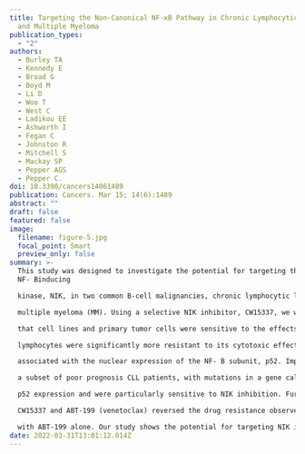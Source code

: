 ```yaml
---
title: Targeting the Non-Canonical NF-κB Pathway in Chronic Lymphocytic Leukemia
  and Multiple Myeloma
publication_types:
  - "2"
authors:
  - Burley TA
  - Kennedy E
  - Broad G
  - Boyd M
  - Li D
  - Woo T
  - West C
  - Ladikou EE
  - Ashworth I
  - Fegan C
  - Johnston R
  - Mitchell S
  - Mackay SP
  - Pepper AGS
  - Pepper C.
doi: 10.3390/cancers14061489
publication: Cancers. Mar 15; 14(6):1489
abstract: ""
draft: false
featured: false
image:
  filename: figure-5.jpg
  focal_point: Smart
  preview_only: false
summary: >-
  This study was designed to investigate the potential for targeting the
  NF- Binducing

  kinase, NIK, in two common B-cell malignancies, chronic lymphocytic leukemia (CLL) and

  multiple myeloma (MM). Using a selective NIK inhibitor, CW15337, we were able to demonstrate

  that cell lines and primary tumor cells were sensitive to the effects of NIK inhibition, whilst normal

  lymphocytes were significantly more resistant to its cytotoxic effects. Sensitivity to CW15337 was

  associated with the nuclear expression of the NF- B subunit, p52. Importantly, tumor samples from

  a subset of poor prognosis CLL patients, with mutations in a gene called BIRC3, showed elevated

  p52 expression and were particularly sensitive to NIK inhibition. Furthermore, the combination of

  CW15337 and ABT-199 (venetoclax) reversed the drug resistance observed when treating tumor cells

  with ABT-199 alone. Our study shows the potential for targeting NIK in both CLL and MM.
date: 2022-03-31T13:01:12.014Z
---
```

